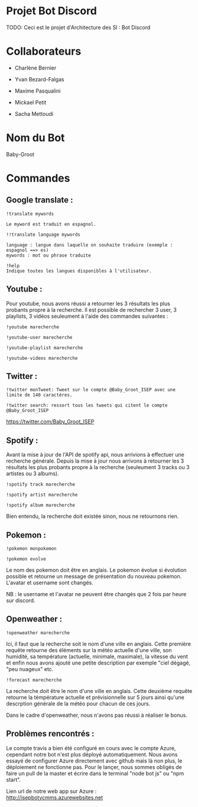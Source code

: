 # Projet Bot Discord
TODO: Ceci est le projet d'Architecture des SI : Bot Discord

# Collaborateurs

- Charlène Bernier

- Yvan Bezard-Falgas

- Maxime Pasqualini

- Mickael Petit

- Sacha Mettoudi

# Nom du Bot
Baby-Groot

# Commandes

Google translate : 
------------------
```
!translate mywords

Le myword est traduit en espagnol.

!!translate language mywords

language : langue dans laquelle on souhaite traduire (exemple : espagnol ==> es)
mywords : mot ou phrase traduite

!help
Indique toutes les langues disponibles à l'utilisateur.
```

Youtube : 
---------
Pour youtube, nous avons réussi a retourner les 3 résultats les plus probants propre à la recherche.
Il est possible de rechercher 3 user, 3 playlists, 3 vidéos seuleument à l'aide des commandes suivantes :

```
!youtube marecherche

!youtube-user marecherche

!youtube-playlist marecherche 

!youtube-videos marecherche
```

Twitter :
---------
```
!twitter monTweet: Tweet sur le compte @Baby_Groot_ISEP avec une limite de 140 caractères.

!twitter search: ressort tous les tweets qui citent le compte @Baby_Groot_ISEP
```

https://twitter.com/Baby_Groot_ISEP

Spotify : 
---------
Avant la mise à jour de l'API de spotify api, nous arrivions à effectuer une recherche générale. Depuis la mise à jour nous arrivons à retourner les 3 résultats les plus probants propre à la recherche (seuleument 3 tracks ou 3 artistes ou 3 albums).
```
!spotify track marecherche

!spotify artist marecherche

!spotify album marecherche
```

Bien entendu, la recherche doit existée sinon, nous ne retournons rien.

Pokemon :
---------
```
!pokemon monpokemon

!pokemon evolve
```
Le nom des pokemon doit être en anglais.
Le pokemon évolue si évolution possible et retourne un message de présentation du nouveau pokemon.
L'avatar et username sont changés.

NB : le username et l'avatar ne peuvent être changés que 2 fois par heure sur discord.


Openweather : 
-------------

```
!openweather marecherche
```
Ici, il faut que la recherche soit le nom d'une ville en anglais.
Cette première requête retourne des éléments sur la météo actuelle d'une ville, son humidité, sa température (actuelle, minimale, maximale), la vitesse du vent et enfin nous avons ajouté une petite description par exemple "ciel dégagé, "peu nuageux" etc.

```
!forecast marecherche
```
La recherche doit être le nom d'une ville en anglais.
Cette deuxième requête retourne la témpérature actuelle et prévisionnelle sur 5 jours ainsi qu'une descrption générale de la météo pour chacun de ces jours.

Dans le cadre d'openweather, nous n'avons pas réussi à réaliser le bonus.

Problèmes rencontrés :
----------------------

Le compte travis a bien été configuré en cours avec le compte Azure, cependant notre bot n'est plus déployé automatiquement.
Nous avons essayé de configurer Azure directement avec github mais là non plus, le déploiement ne fonctionne pas.
Pour le lançer, nous sommes obligés de faire un pull de la master et écrire dans le terminal "node bot js" ou "npm start".

Lien url de notre web app sur Azure : http://isepbotycmms.azurewebsites.net
